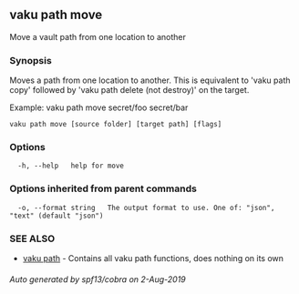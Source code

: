 ## vaku path move

Move a vault path from one location to another

### Synopsis

Moves a path from one location to another. This is equivalent to 'vaku path copy' followed
by 'vaku path delete (not destroy)' on the target.

Example:
  vaku path move secret/foo secret/bar

```
vaku path move [source folder] [target path] [flags]
```

### Options

```
  -h, --help   help for move
```

### Options inherited from parent commands

```
  -o, --format string   The output format to use. One of: "json", "text" (default "json")
```

### SEE ALSO

* [vaku path](vaku_path.md)	 - Contains all vaku path functions, does nothing on its own

###### Auto generated by spf13/cobra on 2-Aug-2019
